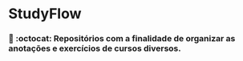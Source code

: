 # StudyFlow
### :bookmark: :octocat: Repositórios com a finalidade de organizar as anotações e exercícios de cursos diversos.


